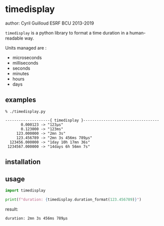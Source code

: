 # timedisplay


author: Cyril Guilloud ESRF BCU 2013-2019

`timedisplay` is a python library to format a time duration in a
human-readable way.

Units managed are :
* microseconds
* milliseconds
* seconds
* minutes
* hours
* days


## examples

```
% ./timedisplay.py

--------------------{ timedisplay }----------------------------------
       0.000123 -> "123μs"
       0.123000 -> "123ms"
     123.000000 -> "2mn 3s"
     123.456789 -> "2mn 3s 456ms 789μs"
  123456.000000 -> "1day 10h 17mn 36s"
 1234567.000000 -> "14days 6h 56mn 7s"
```


## installation


## usage

```python
import timedisplay

print(f"duration: {timedisplay.duration_format(123.456789)}")
```
result:
```
duration: 2mn 3s 456ms 789μs
```


